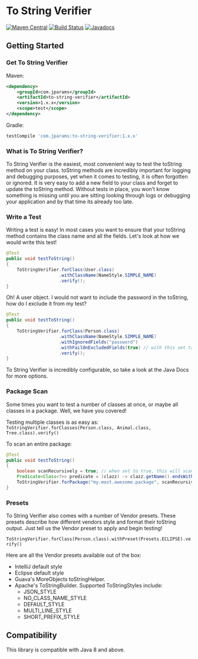 # To String Verifier

[![Maven Central](https://maven-badges.herokuapp.com/maven-central/com.jparams/to-string-verifier/badge.svg)](https://search.maven.org/search?q=g:com.jparams%20AND%20a:to-string-verifier) [![Build Status](https://travis-ci.org/jparams/to-string-verifier.svg?branch=master)](https://travis-ci.org/jparams/to-string-verifier) [![Javadocs](http://www.javadoc.io/badge/com.jparams/to-string-verifier.svg)](http://www.javadoc.io/doc/com.jparams/to-string-verifier)

## Getting Started

### Get To String Verifier

Maven:
```xml
<dependency>
    <groupId>com.jparams</groupId>
    <artifactId>to-string-verifier</artifactId>
    <version>1.x.x</version>
    <scope>test</scope>
</dependency>
```

Gradle:
```groovy
testCompile 'com.jparams:to-string-verifier:1.x.x'
```

### What is To String Verifier?
To String Verifier is the easiest, most convenient way to test the toString method on your class. toString methods are incredibly important for logging and debugging purposes, yet when it comes to testing, it is often forgotten or ignored. It is very easy to add a new field to your class and forget to update the toString method. Without tests in place, you won’t know something is missing until you are sitting looking through logs or debugging your application and by that time its already too late.

### Write a Test
Writing a test is easy! In most cases you want to ensure that your toString method contains the class name and all the fields. Let's look at how we would write this test!

```java
@Test
public void testToString()
{
    ToStringVerifier.forClass(User.class)
                    .withClassName(NameStyle.SIMPLE_NAME)
                    .verify();
}
```

Oh! A user object. I would not want to include the password in the toString, how do I exclude it from my test? 

```java
@Test
public void testToString()
{
    ToStringVerifier.forClass(Person.class)
                    .withClassName(NameStyle.SIMPLE_NAME)
                    .withIgnoredFields("password")
                    .withFailOnExcludedFields(true) // with this set true, if a developer accidently adds the password to the toString(), the unit test will fail
                    .verify();
}
```

To String Verifier is incredibly configurable, so take a look at the Java Docs for more options.

### Package Scan
Some times you want to test a number of classes at once, or maybe all classes in a package. Well, we have you covered!

Testing multiple classes is as easy as: `ToStringVerifier.forClasses(Person.class, Animal.class, Tree.class).verify()`

To scan an entire package:

```java
@Test
public void testToString()
{
    boolean scanRecursively = true; // when set to true, this will scan the given package and all subpackages.
    Predicate<Class<?>> predicate = (clazz) -> clazz.getName().endsWith("Model"); // optional parameter
    ToStringVerifier.forPackage("my.most.awesome.package", scanRecursively, predicate).verify();
}
```

### Presets
To String Verifier also comes with a number of Vendor presets. These presets describe how different vendors style and format their toString output. Just tell us the Vendor preset to apply and begin testing!

`ToStringVerifier.forClass(Person.class).withPreset(Presets.ECLIPSE).verify()`

Here are all the Vendor presets available out of the box:
- IntelliJ default style
- Eclipse default style
- Guava's MoreObjects toStringHelper.
- Apache's ToStringBuilder. Supported ToStringStyles include:
  * JSON_STYLE
  * NO_CLASS_NAME_STYLE
  * DEFAULT_STYLE
  * MULTI_LINE_STYLE
  * SHORT_PREFIX_STYLE

## Compatibility
This library is compatible with Java 8 and above.
